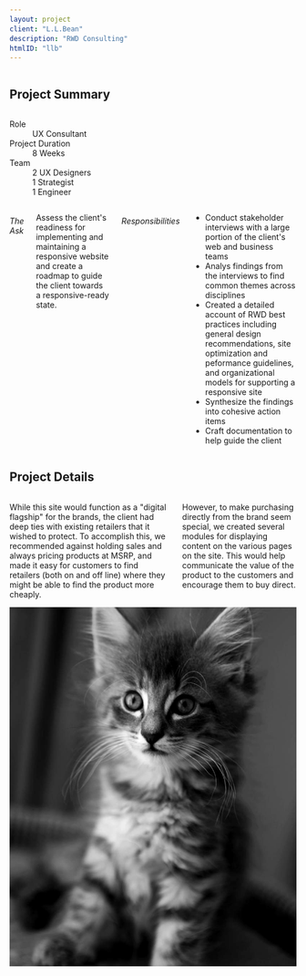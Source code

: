 ```yaml
---
layout: project
client: "L.L.Bean"
description: "RWD Consulting"
htmlID: "llb"
---
```


<div class="row">
	<div class="small-12 columns">
		<h2>Project Summary</h2>
	</div>
	<div class="small-12 medium-4 large-4 columns">
		<dl>
			<dt>Role</dt>
			<dd>UX Consultant</dd>
			<dt>Project Duration</dt>
			<dd>8 Weeks</dd>
			<dt>Team</dt>
			<dd>
				2 UX Designers<br />
				1 Strategist<br />
				1 Engineer
			</dd>
		</dl>
	</div>
	<div class="small-12 medium-8 large-8 columns lede">
		<h6>The Ask</h6>
		<p>
			Assess the client's readiness for implementing and maintaining a responsive website and create a roadmap to guide the client towards a responsive-ready state.
		</p>
		<h6>Responsibilities</h6>
		<ul>
			<li>Conduct stakeholder interviews with a large portion of the client's web and business teams</li>
			<li>Analys findings from the interviews to find common themes across disciplines</li>
			<li>Created a detailed account of RWD best practices including general design recommendations, site optimization and peformance guidelines, and organizational models for supporting a responsive site</li>
			<li>Synthesize the findings into cohesive action items</li>
			<li>Craft documentation to help guide the client</li>
		</ul>
		<!--
		<p>
			<a href="http://www.worldkitchen.com/">World Kitchen</a> approached Fluid to design and build a unified, custom Demandware store front from which to sell products from each of their six brands (Corelle, Pyrex, Conringware, Chicago Cutlery, Snapwear and Baker's Secret). The crux of the project was creating a design system that would allow each brand to give their customers a strongly branded experience within the frame work of a unified design system.
		</p>
		<p>
			To accomplish this, we leveraged atomic design to provide each brandwith a kit of modules that they could use to build page templates that suited their individual needs. This ensured an extremely managable site that still fit the dissimilar requirements of each brand.
		</p>
	-->
	</div>
</div>
<div class="row">
	<div class="small-12 columns">
		<h2>Project Details</h2>
	</div>
	<div class="large-4 push-8 columns">
		<p>
			While this site would function as a "digital flagship" for the brands, the client had deep ties with existing retailers that it wished to protect. To accomplish this, we recommended against holding sales and always pricing products at MSRP, and made it easy for customers to find retailers (both on and off line) where they might be able to find the product more cheaply.
		</p>
		<p>
			However, to make purchasing directly from the brand seem special, we created several modules for displaying content on the various pages on the site. This would help communicate the value of the product to the customers and encourage them to buy direct. 
		</p>
	</div>
	<div class="large-8 pull-4 columns">
		 <img src="/img/1000.jpg" />
	</div>
</div>
